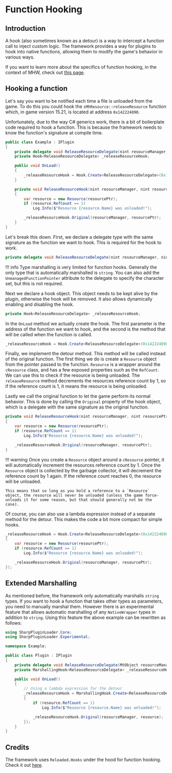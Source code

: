 # Function Hooking

## Introduction
A hook (also sometimes known as a detour) is a way to intercept a function call to inject custom logic.
The framework provides a way for plugins to hook into native functions, allowing them to modify the game's behavior in various ways.

If you want to learn more about the specifics of function hooking, in the context of MHW, check out [this page](https://github.com/Ezekial711/MonsterHunterWorldModding/wiki/Function-Hooking).

## Hooking a function
Let's say you want to be notified each time a file is unloaded from the game. To do this you could hook the `sMhResource::releaseResource` function which,
in game version 15.21, is located at address `0x142224890`.

Unfortunately, due to the way C# generics work, there is a bit of boilerplate code required to hook a function. This is because the framework needs to know the function's signature at compile time.
```csharp linenums="1"
public class Example : IPlugin
{
    private delegate void ReleaseResourceDelegate(nint resourceManager, nint resourcePtr);
    private Hook<ReleaseResourceDelegate> _releaseResourceHook;

    public void OnLoad()
    {
        _releaseResourceHook = Hook.Create<ReleaseResourceDelegate>(0x142224890, ReleaseResourceDetour);
    }

    private void ReleaseResourceHook(nint resourceManager, nint resourcePtr)
    {
        var resource = new Resource(resourcePtr);
        if (resource.RefCount == 1)
            Log.Info($"Resource {resource.Name} was unloaded!");

        _releaseResourceHook.Original(resourceManager, resourcePtr);
    }
}
```
Let's break this down. First, we declare a delegate type with the same signature as the function we want to hook. This is required for the hook to work.
```csharp
private delegate void ReleaseResourceDelegate(nint resourceManager, nint resourcePtr);
```
!!! info
    Type marshalling is very limited for function hooks. Generally the only type that is automatically marshalled is `string`. You can also
    add the `UnmanagedFunctionPointer` attribute to the delegate to specify the character set, but this is not required.

Next we declare a hook object. This object needs to be kept alive by the plugin, otherwise the hook will be removed. It also allows dynamically enabling and disabling the hook.
```csharp
private Hook<ReleaseResourceDelegate> _releaseResourceHook;
```

In the `OnLoad` method we actually create the hook. The first parameter is the address of the function we want to hook, and the second is the method that will be called when the function is called.
```csharp
_releaseResourceHook = Hook.Create<ReleaseResourceDelegate>(0x142224890, ReleaseResourceDetour);
```

Finally, we implement the detour method. This method will be called instead of the original function. The first thing we do is create a `Resource` object from the pointer passed to the function. `Resource` is a wrapper around the `cResource` class, and has a few exposed properties such as the `RefCount`. We can use this to check if the resource is being unloaded.
The `releaseResource` method decrements the resources reference count by 1, so if the reference count is 1, it means the resource is being unloaded.

Lastly we call the original function to let the game perform its normal behavior. This is done by calling the `Original` property of the hook object, which is a delegate with the same signature as the original function.
```csharp
private void ReleaseResourceHook(nint resourceManager, nint resourcePtr)
{
    var resource = new Resource(resourcePtr);
    if (resource.RefCount == 1)
        Log.Info($"Resource {resource.Name} was unloaded!");

    _releaseResourceHook.Original(resourceManager, resourcePtr);
}
```
!!! warning
    Once you create a `Resource` object around a `cResource` pointer, it will automatically increment the resources reference count by 1. Once the `Resource` object is collected by the garbage collector, it will decrement the reference count by 1 again. If the reference count reaches 0, the resource will be unloaded. 
    
    This means that so long as you hold a reference to a `Resource` object, the resource will never be unloaded (unless the game force-unloads it for some reason, but that should generally not be the case).

Of course, you can also use a lambda expression instead of a separate method for the detour. This makes the code a bit more compact for simple hooks.
```csharp
_releaseResourceHook = Hook.Create<ReleaseResourceDelegate>(0x142224890, (resourceManager, resourcePtr) =>
{
    var resource = new Resource(resourcePtr);
    if (resource.RefCount == 1)
        Log.Info($"Resource {resource.Name} was unloaded!");

    _releaseResourceHook.Original(resourceManager, resourcePtr);
});
```

## Extended Marshalling
As mentioned before, the framework only automatically marshalls `string` types. If you want to hook a function that takes other types as parameters, you need to manually marshal them.
However there is an experimental feature that allows automatic marshalling of any `NativeWrapper` types in addition to `string`.
Using this feature the above example can be rewritten as follows:
```csharp hl_lines="2 8 9 17"
using SharpPluginLoader.Core;
using SharpPluginLoader.Experimental;

namespace Example;

public class Plugin : IPlugin
{
    private delegate void ReleaseResourceDelegate(MtObject resourceManager, Resource resource);
    private MarshallingHook<ReleaseResourceDelegate> _releaseResourceHook;

    public void OnLoad()
    {
        // Using a lambda expression for the detour
        _releaseResourceHook = MarshallingHook.Create<ReleaseResourceDelegate>(0x142224890, (resourceManager, resource) => 
        {
            if (resource.RefCount == 1)
                Log.Info($"Resource {resource.Name} was unloaded!");

            _releaseResourceHook.Original(resourceManager, resource);
        });
    }
}
```

## Credits
The framework uses `Reloaded.Hooks` under the hood for function hooking. Check it out [here](https://github.com/Reloaded-Project/Reloaded.Hooks).

